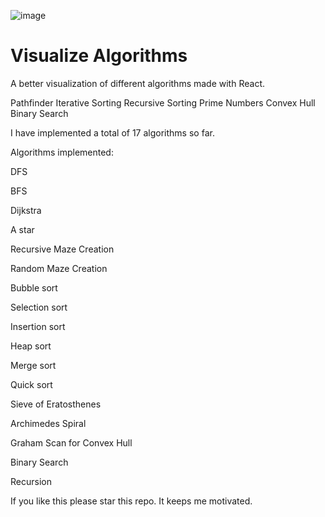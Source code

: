 ![image](https://github.com/erblinaberisha/Visualize-Algorithms/assets/75163819/3b830204-a5fa-4e8e-9d17-1cb220287a9a)

<h1>Visualize Algorithms</h1>

A better visualization of different algorithms made with React.

Pathfinder
Iterative Sorting
Recursive Sorting
Prime Numbers
Convex Hull
Binary Search

I have implemented a total of 17 algorithms so far.

Algorithms implemented:

DFS

BFS

Dijkstra

A star

Recursive Maze Creation

Random Maze Creation

Bubble sort

Selection sort

Insertion sort

Heap sort

Merge sort

Quick sort

Sieve of Eratosthenes

Archimedes Spiral

Graham Scan for Convex Hull

Binary Search

Recursion

If you like this please star this repo. It keeps me motivated.
